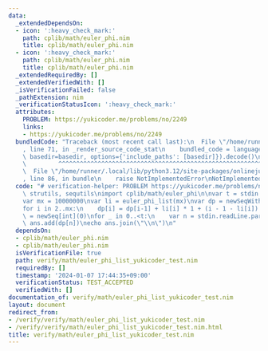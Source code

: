 ```yaml
---
data:
  _extendedDependsOn:
  - icon: ':heavy_check_mark:'
    path: cplib/math/euler_phi.nim
    title: cplib/math/euler_phi.nim
  - icon: ':heavy_check_mark:'
    path: cplib/math/euler_phi.nim
    title: cplib/math/euler_phi.nim
  _extendedRequiredBy: []
  _extendedVerifiedWith: []
  _isVerificationFailed: false
  _pathExtension: nim
  _verificationStatusIcon: ':heavy_check_mark:'
  attributes:
    PROBLEM: https://yukicoder.me/problems/no/2249
    links:
    - https://yukicoder.me/problems/no/2249
  bundledCode: "Traceback (most recent call last):\n  File \"/home/runner/.local/lib/python3.12/site-packages/onlinejudge_verify/documentation/build.py\"\
    , line 71, in _render_source_code_stat\n    bundled_code = language.bundle(stat.path,\
    \ basedir=basedir, options={'include_paths': [basedir]}).decode()\n          \
    \         ^^^^^^^^^^^^^^^^^^^^^^^^^^^^^^^^^^^^^^^^^^^^^^^^^^^^^^^^^^^^^^^^^^^^^^^^^^^^^^^^^\n\
    \  File \"/home/runner/.local/lib/python3.12/site-packages/onlinejudge_verify/languages/nim.py\"\
    , line 86, in bundle\n    raise NotImplementedError\nNotImplementedError\n"
  code: "# verification-helper: PROBLEM https://yukicoder.me/problems/no/2249\nimport\
    \ strutils, sequtils\nimport cplib/math/euler_phi\n\nvar t = stdin.readLine.parseint\n\
    var mx = 10000000\nvar li = euler_phi_list(mx)\nvar dp = newSeqWith(mx+1, 0)\n\
    for i in 2..mx:\n    dp[i] = dp[i-1] + li[i] * 1 + (i - 1 - li[i]) * 2\nvar ans\
    \ = newSeq[int](0)\nfor _ in 0..<t:\n    var n = stdin.readLine.parseint\n   \
    \ ans.add(dp[n])\necho ans.join(\"\\n\")\n"
  dependsOn:
  - cplib/math/euler_phi.nim
  - cplib/math/euler_phi.nim
  isVerificationFile: true
  path: verify/math/euler_phi_list_yukicoder_test.nim
  requiredBy: []
  timestamp: '2024-01-07 17:44:35+09:00'
  verificationStatus: TEST_ACCEPTED
  verifiedWith: []
documentation_of: verify/math/euler_phi_list_yukicoder_test.nim
layout: document
redirect_from:
- /verify/verify/math/euler_phi_list_yukicoder_test.nim
- /verify/verify/math/euler_phi_list_yukicoder_test.nim.html
title: verify/math/euler_phi_list_yukicoder_test.nim
---
```

